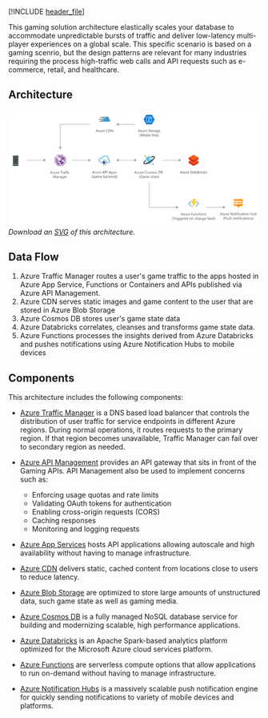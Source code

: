 


[!INCLUDE [header_file](../../../includes/sol-idea-header.md)]

This gaming solution architecture elastically scales your database to accommodate unpredictable bursts of traffic and deliver low-latency multi-player experiences on a global scale. This specific scenario is based on a gaming scenrio, but the design patterns are relevant for many industries requiring the process high-traffic web calls and API requests such as e-commerce, retail, and healthcare.

## Architecture

![Architecture Diagram](../media/gaming-using-cosmos-db.png)
*Download an [SVG](../media/gaming-using-cosmos-db.svg) of this architecture.*

## Data Flow
1. Azure Traffic Manager routes a user's game traffic to the apps hosted in Azure App Service, Functions or Containers and APIs published via Azure API Management. 
2. Azure CDN serves static images and game content to the user that are stored in Azure Blob Storage
3. Azure Cosmos DB stores user's game state data
4. Azure Databricks correlates, cleanses and transforms game state data.
5. Azure Functions processes the insights derived from Azure Databricks and pushes notifications using Azure Notification Hubs to mobile devices 

## Components

This architecture includes the following components:

- [Azure Traffic Manager](https://docs.microsoft.com/en-us/azure/traffic-manager/) is a DNS based load balancer that controls the distribution of user traffic for service endpoints in different Azure regions. During normal operations, it routes requests to the primary region. If that region becomes unavailable, Traffic Manager can fail over to secondary region as needed.

- [Azure API Management](https://azure.microsoft.com/services/api-management/) provides an API gateway that sits in front of the Gaming APIs. API Management also be used to implement concerns such as:
    - Enforcing usage quotas and rate limits
    - Validating OAuth tokens for authentication
    - Enabling cross-origin requests (CORS)
    - Caching responses
    - Monitoring and logging requests

- [Azure App Services](https://docs.microsoft.com/en-us/azure/app-service-web/app-service-web-overview) hosts API applications allowing autoscale and high availability without having to manage infrastructure.

- [Azure CDN](https://azure.microsoft.com/en-us/services/cdn/) delivers static, cached content from locations close to users to reduce latency.

- [Azure Blob Storage](https://azure.microsoft.com/services/storage/) are optimized to store large amounts of unstructured data, such game state as well as gaming media.

- [Azure Cosmos DB](https://azure.microsoft.com/services/cosmos-db/) is a fully managed NoSQL database service for building and modernizing scalable, high performance applications.

- [Azure Databricks](https://azure.microsoft.com/en-us/services/databricks/) is an Apache Spark-based analytics platform optimized for the Microsoft Azure cloud services platform. 

- [Azure Functions](https://azure.microsoft.com/services/functions/) are serverless compute options that allow applications to run on-demand without having to manage infrastructure.

- [Azure Notification Hubs](https://azure.microsoft.com/en-us/services/notification-hubs/#overview) is a massively scalable push notification engine for quickly sending notifications to variety of mobile devices and platforms.
